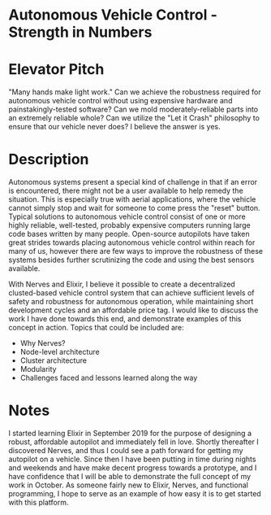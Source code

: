 # Autonomous Vehicle Control - Strength in Numbers

# Elevator Pitch
"Many hands make light work." Can we achieve the robustness required for autonomous vehicle control without using expensive hardware and painstakingly-tested software? Can we mold moderately-reliable parts into an extremely reliable whole? Can we utilize the "Let it Crash" philosophy to ensure that our vehicle never does? I believe the answer is yes.

# Description

Autonomous systems present a special kind of challenge in that if an error is encountered, there might not be a user available to help remedy the situation. This is especially true with aerial applications, where the vehicle cannot simply stop and wait for someone to come press the "reset" button. Typical solutions to autonomous vehicle control consist of one or more highly reliable, well-tested, probably expensive computers running large code bases written by many people. Open-source autopilots have taken great strides towards placing autonomous vehicle control within reach for many of us, however there are few ways to improve the robustness of these systems besides further scrutinizing the code and using the best sensors available. 

With Nerves and Elixir, I believe it possible to create a decentralized clusted-based vehicle control system that can achieve sufficient levels of safety and robustness for autonomous operation, while maintaining short development cycles and an affordable price tag. I would like to discuss the work I have done towards this end, and demonstrate examples of this concept in action. Topics that could be included are:  
  * Why Nerves?
  * Node-level architecture
  * Cluster architecture
  * Modularity
  * Challenges faced and lessons learned along the way


# Notes
I started learning Elixir in September 2019 for the purpose of designing a robust, affordable autopilot and immediately fell in love. Shortly thereafter I discovered Nerves, and thus I could see a path forward for getting my autopilot on a vehicle. Since then I have been putting in time during nights and weekends and have make decent progress towards a prototype, and I have confidence that I will be able to demonstrate the full concept of my work in October. As someone fairly new to Elixir, Nerves, and functional programming, I hope to serve as an example of how easy it is to get started with this platform. 